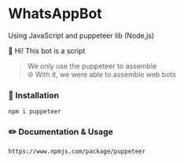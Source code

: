 # WhatsAppBot
Using JavaScript and puppeteer lib (Node,js)

🤖 Hi! This bot is a script  <br>
> We only use the puppeteer to assemble <br> 
> 🌐 With it, we were able to assemble web bots


### :construction: Installation
```
npm i puppeteer
```
### :pencil2: Documentation & Usage
```
https://www.npmjs.com/package/puppeteer
```


